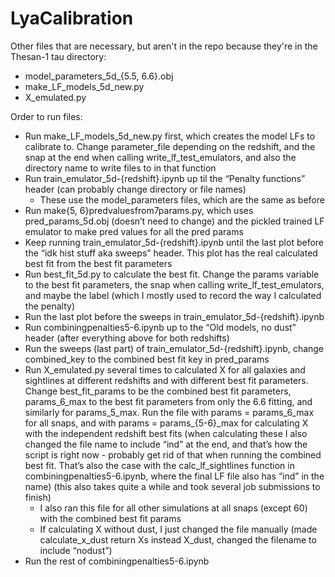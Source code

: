 # LyaCalibration

Other files that are necessary, but aren't in the repo because they're in the Thesan-1 tau directory:
- model_parameters_5d_{5.5, 6.6}.obj
- make_LF_models_5d_new.py
- X_emulated.py

Order to run files:
* Run make_LF_models_5d_new.py first, which creates the model LFs to calibrate to. Change parameter_file depending on the redshift, and the snap at the end when calling write_lf_test_emulators, and also the directory name to write files to in that function
* Run train_emulator_5d-{redshift}.ipynb up til the “Penalty functions” header (can probably change directory or file names)
    * These use the model_parameters files, which are the same as before
* Run make{5, 6}predvaluesfrom7params.py, which uses pred_params_5d.obj (doesn’t need to change) and the pickled trained LF emulator to make pred values for all the pred params
* Keep running train_emulator_5d-{redshift}.ipynb until the last plot before the “idk hist stuff aka sweeps” header. This plot has the real calculated best fit from the best fit parameters
* Run best_fit_5d.py to calculate the best fit. Change the params variable to the best fit parameters, the snap when calling write_lf_test_emulators, and maybe the label (which I mostly used to record the way I calculated the penalty)
* Run the last plot before the sweeps in train_emulator_5d-{redshift}.ipynb
* Run combiningpenalties5-6.ipynb up to the “Old models, no dust” header (after everything above for both redshifts)
* Run the sweeps (last part) of train_emulator_5d-{redshift}.ipynb, change combined_key to the combined best fit key in pred_params 
* Run X_emulated.py several times to calculated X for all galaxies and sightlines at different redshifts and with different best fit parameters. Change best_fit_params to be the combined best fit parameters, params_6_max to the best fit parameters from only the 6.6 fitting, and similarly for params_5_max. Run the file with params = params_6_max for all snaps, and with params = params_{5-6}_max for calculating X with the independent redshift best fits (when calculating these I also changed the file name to include “ind” at the end, and that’s how the script is right now - probably get rid of that when running the combined best fit. That’s also the case with the calc_lf_sightlines function in combiningpenalties5-6.ipynb, where the final LF file also has “ind” in the name) (this also takes quite a while and took several job submissions to finish)
    * I also ran this file for all other simulations at all snaps (except 60) with the combined best fit params
    * If calculating X without dust, I just changed the file manually (made calculate_x_dust return Xs instead X_dust, changed the filename to include “nodust”)
* Run the rest of combiningpenalties5-6.ipynb
